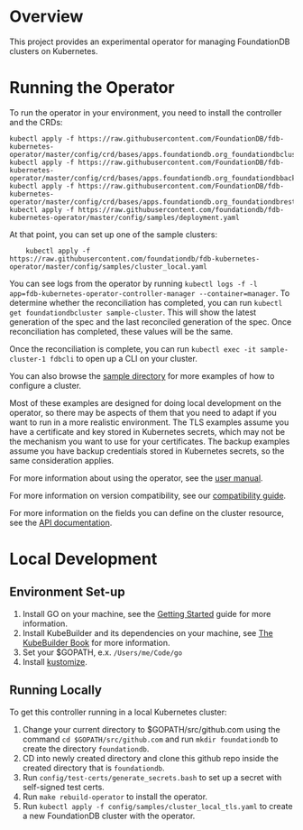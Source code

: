 # Overview

This project provides an experimental operator for managing FoundationDB
clusters on Kubernetes.

# Running the Operator

To run the operator in your environment, you need to install the controller and
the CRDs:

    kubectl apply -f https://raw.githubusercontent.com/FoundationDB/fdb-kubernetes-operator/master/config/crd/bases/apps.foundationdb.org_foundationdbclusters.yaml
    kubectl apply -f https://raw.githubusercontent.com/FoundationDB/fdb-kubernetes-operator/master/config/crd/bases/apps.foundationdb.org_foundationdbbackups.yaml
    kubectl apply -f https://raw.githubusercontent.com/FoundationDB/fdb-kubernetes-operator/master/config/crd/bases/apps.foundationdb.org_foundationdbrestores.yaml
    kubectl apply -f https://raw.githubusercontent.com/foundationdb/fdb-kubernetes-operator/master/config/samples/deployment.yaml

At that point, you can set up one of the sample clusters:

		kubectl apply -f https://raw.githubusercontent.com/foundationdb/fdb-kubernetes-operator/master/config/samples/cluster_local.yaml

You can see logs from the operator by running
`kubectl logs -f -l app=fdb-kubernetes-operator-controller-manager --container=manager`. To determine whether the reconciliation has completed, you can run `kubectl get foundationdbcluster sample-cluster`. This will show the latest generation of the
spec and the last reconciled generation of the spec. Once reconciliation has completed, these values will be the same.

Once the reconciliation is complete, you can run `kubectl exec -it sample-cluster-1 fdbcli` to open up a CLI on your cluster.

You can also browse the [sample directory](config/samples) for more examples of how to configure a cluster.

Most of these examples are designed for doing local development on the operator, so there may be aspects of them that you need to adapt if you want to run in a more realistic environment. The TLS examples assume you have a certificate and key stored in Kubernetes secrets, which may not be the mechanism you want to use for your certificates. The backup examples assume you have backup credentials stored in Kubernetes secrets, so the same consideration applies.

For more information about using the operator, see the [user manual](docs/user_manual.md).

For more information on version compatibility, see our [compatibility guide](docs/compatibility.md).

For more information on the fields you can define on the cluster resource, see
the [API documentation](docs/cluster_spec.md).

# Local Development

## Environment Set-up

1. Install GO on your machine, see the [Getting Started](https://golang.org/doc/install) guide for more information.
2. Install KubeBuilder and its dependencies on your machine, see [The KubeBuilder Book](https://book.kubebuilder.io/quick-start.html) for more information.
3. Set your $GOPATH, e.x. `/Users/me/Code/go`
4. Install [kustomize](https://github.com/kubernetes-sigs/kustomize).

## Running Locally

To get this controller running in a local Kubernetes cluster:

1.  Change your current directory to $GOPATH/src/github.com using the
	command `cd $GOPATH/src/github.com` and run `mkdir foundationdb`
	to create the directory `foundationdb`.
2.	CD into newly created directory and clone this github repo inside
	the created directory that is `foundationdb`.
3.	Run `config/test-certs/generate_secrets.bash` to set up a secret with
	self-signed test certs.
4.	Run `make rebuild-operator` to install the operator.
5.	Run `kubectl apply -f config/samples/cluster_local_tls.yaml`
	to create a new FoundationDB cluster with the operator.
